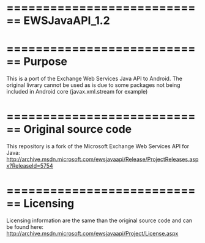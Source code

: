 ============================
EWSJavaAPI_1.2
============================

============================
Purpose
============================
This is a port of the Exchange Web Services Java API to Android.
The original livrary cannot be used as is due to some packages not being included in Android core (javax.xml.stream for example)

============================
Original source code
============================
This repository is a fork of the Microsoft Exchange Web Services API for Java: http://archive.msdn.microsoft.com/ewsjavaapi/Release/ProjectReleases.aspx?ReleaseId=5754

============================
Licensing
============================
Licensing information are the same than the original source code and can be found here: 
http://archive.msdn.microsoft.com/ewsjavaapi/Project/License.aspx
